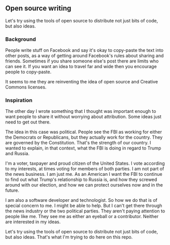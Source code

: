 ## Open source writing

Let's try using the tools of open source to distribute not just bits of code, but also ideas. 

### Background

People write stuff on Facebook and say it's okay to copy-paste the text into other posts, as a way of getting around Facebook's rules about sharing and friends. Sometimes if you share someone else's post there are limits who can see it. If you want an idea to travel far and wide then you encourage people to copy-paste. 

It seems to me they are reinventing the idea of open source and  Creative Commons licenses. 

### Inspiration

The other day I wrote something that I thought was important enough to want people to share it without worrying about attribution. Some ideas just need to get out there. 

The idea in this case was political. People see the FBI as working for either the Democrats or Republicans, but they actually work for the country. They are governed by the Constitution. That's the strength of our country. I wanted to explain, in that context, what the FBI is doing in regard to Trump and Russia. 

I'm a voter, taxpayer and proud citizen of the United States. I vote according to my interests, at times voting for members of both parties. I am not part of the news business. I am just me. As an American I want the FBI to continue to find out what Trump's relationship to Russia is, and how they screwed around with our election, and how we can protect ourselves now and in the future. 

I am also a software developer and technologist. So how we do that is of special concern to me. I might be able to help. But I can't get there through the news industry or the two political parties. They aren't paying attention to people like me. They see me as either an eyeball or a contributor. Neither are interested in my ideas. 

Let's try using the tools of open source to distribute not just bits of code, but also ideas. That's what I'm trying to do here on this repo.
